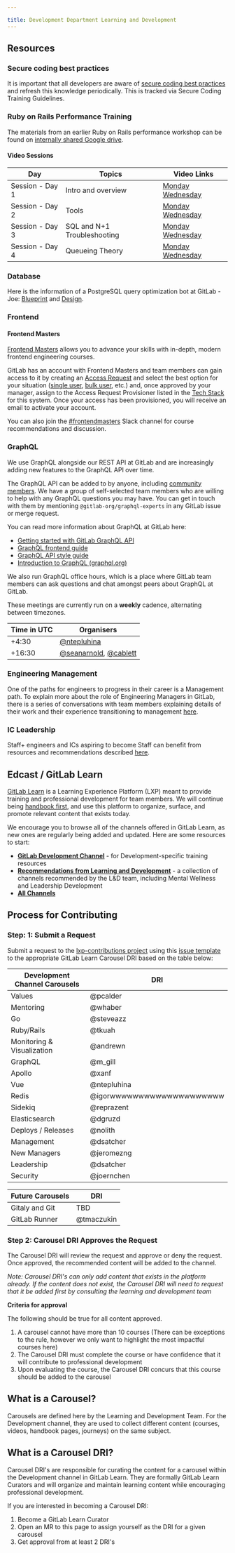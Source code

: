 ```yaml
---

title: Development Department Learning and Development
---
```









## Resources

### Secure coding best practices

It is important that all developers are aware of [secure coding best practices](/handbook/security/secure-coding-training.html) and refresh this knowledge periodically. This is tracked via Secure Coding Training Guidelines.

### Ruby on Rails Performance Training

The materials from an earlier Ruby on Rails performance workshop can be found on [internally shared Google drive](https://drive.google.com/drive/search?q=in:0ACCfBKgYFjLvUk9PVA).

#### Video Sessions

| Day | Topics | Video Links |
| --- | ------ | ----------- |
| Session - Day 1 | Intro and overview | [Monday](https://drive.google.com/drive/search?q=title:%22day%201%20session%22%20parent:15EaLvFMexoJu7pHQQdTDuInhFRk_lOLq) [Wednesday](https://drive.google.com/drive/search?q=title:%22day%201%20session%22%20parent:1dJ08oeWdff4BpcrlVjuRQIPARYXE-LGY) |
| Session - Day 2 | Tools | [Monday](https://drive.google.com/drive/search?q=title:%22day%202%20session%22%20parent:15EaLvFMexoJu7pHQQdTDuInhFRk_lOLq) [Wednesday](https://drive.google.com/drive/search?q=title:%22day%202%20session%22%20parent:1dJ08oeWdff4BpcrlVjuRQIPARYXE-LGY) |
| Session - Day 3 | SQL and N+1 Troubleshooting | [Monday](https://drive.google.com/drive/search?q=title:%22day%203%20session%22%20parent:15EaLvFMexoJu7pHQQdTDuInhFRk_lOLq) [Wednesday](https://drive.google.com/drive/search?q=title:%22day%203%20session%22%20parent:1dJ08oeWdff4BpcrlVjuRQIPARYXE-LGY) |
| Session - Day 4 | Queueing Theory | [Monday](https://drive.google.com/drive/search?q=title:%22day%204%20session%22%20parent:15EaLvFMexoJu7pHQQdTDuInhFRk_lOLq) [Wednesday](https://drive.google.com/drive/search?q=title:%22day%204%20session%22%20parent:1dJ08oeWdff4BpcrlVjuRQIPARYXE-LGY) |

### Database

Here is the information of a PostgreSQL query optimization bot at GitLab - Joe: [Blueprint](/handbook/engineering/infrastructure/library/database/postgres/query-optimization-bot/blueprint/) and [Design](/handbook/engineering/infrastructure/library/database/postgres/query-optimization-bot/design/).

### Frontend

#### Frontend Masters

[Frontend Masters](https://frontendmasters.com) allows you to advance your skills with in-depth, modern frontend engineering courses.

GitLab has an account with Frontend Masters and team members can gain access to it by creating an [Access Request](https://gitlab.com/gitlab-com/team-member-epics/access-requests/-/issues/new?issuable_template=Individual_Bulk_Access_Request) and select the best option for your situation ([single user](https://gitlab.com/gitlab-com/team-member-epics/access-requests/-/issues/new?issuable_template=Individual_Bulk_Access_Request), [bulk user](https://gitlab.com/gitlab-com/team-member-epics/access-requests/-/issues/new?issuable_template=Bulk_Access_Request), etc.) and, once approved by your manager, assign to the Access Request Provisioner listed in the [Tech Stack](https://gitlab.com/gitlab-com/www-gitlab-com/-/blob/master/data/tech_stack.yml) for this system. Once your access has been provisioned, you will receive an email to activate your account.

You can also join the [#frontendmasters](https://gitlab.slack.com/archives/C0151MXP6JH) Slack channel for course recommendations and discussion.

### GraphQL

We use GraphQL alongside our REST API at GitLab and are increasingly adding new features to the GraphQL API over time.

The GraphQL API can be added to by anyone, including [community members](https://docs.gitlab.com/ee/development/contributing/). We have a group of self-selected team members who are willing to help with any GraphQL questions you may have. You can get in touch with them by mentioning `@gitlab-org/graphql-experts` in any GitLab issue or merge request.

You can read more information about GraphQL at GitLab here:

- [Getting started with GitLab GraphQL API](https://docs.gitlab.com/ee/api/graphql/getting_started.html)
- [GraphQL frontend guide](https://docs.gitlab.com/ee/development/fe_guide/graphql.html)
- [GraphQL API style guide](https://docs.gitlab.com/ee/development/api_graphql_styleguide.html)
- [Introduction to GraphQL (graphql.org)](https://graphql.org/learn/)

We also run GraphQL office hours, which is a place where GitLab team members can ask questions and chat amongst peers about GraphQL at GitLab.

These meetings are currently run on a **weekly** cadence, alternating between timezones.

| Time in UTC | Organisers |
| ----------- | ---------- |
| +4:30 | [@ntepluhina](https://gitlab.com/ntepluhina) |
| +16:30 | [@seanarnold](https://gitlab.com/seanarnold), [@cablett](https://gitlab.com/cablett) |

### Engineering Management

One of the paths for engineers to progress in their career is a Management path. To explain more about the role
of Engineering Managers in GitLab, there is a series of conversations with team members explaining details of their work and their experience transitioning to management
[here](/handbook/engineering/development/training/em-role/index.html).

### IC Leadership

Staff+ engineers and ICs aspiring to become Staff can benefit from resources and recommendations described
[here](/handbook/engineering/development/training/staff-plus-role.html).

## Edcast / GitLab Learn


[GitLab Learn](https://gitlab.edcast.com/) is a Learning Experience Platform (LXP) meant to provide training and professional development for team members. We will continue being [handbook first](/handbook/handbook-usage/#why-handbook-first), and use this platform to organize, surface, and promote relevant content that exists today.

We encourage you to browse all of the channels offered in GitLab Learn, as new ones are regularly being added and updated. Here are some resources to start:

- [**GitLab Development Channel**](https://gitlab.edcast.com/channel/gitlab-development-learning-hub) - for Development-specific training resources
- [**Recommendations from Learning and Development**](https://gitlab.edcast.com/channels/discover-channels/3635) - a collection of channels recommended by the L&D team, including Mental Wellness and Leadership Development
- [**All Channels**](https://gitlab.edcast.com/channels/all)


## Process for Contributing

### Step: 1:   Submit a Request

Submit a request to the [lxp-contributions project](https://gitlab.com/gitlab-com/people-group/learning-development/lxp-contributions) using this [issue template](https://gitlab.com/gitlab-com/people-group/learning-development/lxp-contributions/-/blob/master/.gitlab/issue_templates/development_channel_contribution.md) to the appropriate GitLab Learn Carousel DRI based on the table below:

| Development Channel Carousels | DRI |
| ------ | ------ |
| Values | @pcalder |
| Mentoring | @whaber |
| Go | @steveazz |
| Ruby/Rails | @tkuah |
| Monitoring & Visualization | @andrewn |
| GraphQL | @m_gill |
| Apollo | @xanf |
| Vue | @ntepluhina  |
| Redis | @igorwwwwwwwwwwwwwwwwwwww |
| Sidekiq | @reprazent |
| Elasticsearch | @dgruzd |
| Deploys / Releases | @nolith |
| Management | @dsatcher |
| New Managers | @jeromezng |
| Leadership | @dsatcher |
| Security | @joernchen |


| Future Carousels | DRI |
| ------ | ------ |
| Gitaly and Git | TBD |
| GitLab Runner |  @tmaczukin |

### Step 2:  Carousel DRI Approves the Request

The Carousel DRI will review the request and approve or deny the request. Once approved, the recommended content will be added to the channel.

_Note: Carousel DRI's can only add content that exists in the platform already. If the content does not exist, the Carousel DRI will need to request that it be added first by consulting the learning and development team_


**Criteria for approval**

The following should be true for all content approved.

1. A carousel cannot have more than 10 courses (There can be exceptions to the rule, however we only want to highlight the most impactful courses here)
1. The Carousel DRI must complete the course or have confidence that it will contribute to professional development
1. Upon evaluating the course, the Carousel DRI concurs that this course should be added to the carousel

## What is a Carousel?

Carousels are defined here by the Learning and Development Team. For the Development channel, they are used to collect different content (courses, videos, handbook pages, journeys) on the same subject.

## What is a Carousel DRI?

Carousel DRI's are responsible for curating the content for a carousel within the Development channel in GitLab Learn. They are formally GitLab Learn Curators and will organize and maintain learning content while encouraging professional development.

If you are interested in becoming a Carousel DRI:

1. Become a GitLab Learn Curator
1. Open an MR to this page to assign yourself as the DRI for a given carousel
1. Get approval from at least 2 DRI's
